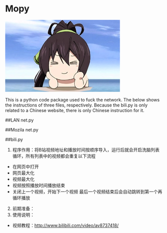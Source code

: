 # Mopy
![](Moppy.jpg)

This is a python code package used to fuck the network. The below shows the instructions of three files, respectively. Because the bili.py is only related to a Chinese website, there is only Chinese instruction for it.

##LAN net.py

##Mozila net.py

##bili.py
1. 程序作用：将B站视频地址和播放时间按顺序导入，运行后就会开启洗脑列表循环，所有列表中的视频都会重复以下流程
* 在网页中打开
* 网页最大化
* 视频最大化
* 视频按照播放时间播放结束
* 关闭上一个视频，开始下一个视频
最后一个视频结束后会自动跳转到第一个再循环播放
2. 前期准备：
3. 使用说明：

* 视频教程：http://www.bilibili.com/video/av8737418/
